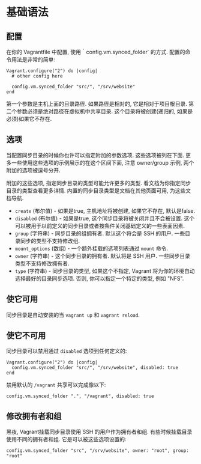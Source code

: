 基础语法
===============

配置
---------------

在你的 Vagrantfile 中配置, 使用｀config.vm.synced_folder` 的方式. 配置的命令用法是非常的简单:

```
Vagrant.configure("2") do |config|
  # other config here

  config.vm.synced_folder "src/", "/srv/website"
end
```

第一个参数是主机上面的目录路径. 如果路径是相对的, 它是相对于项目根目录. 第二个参数必须是绝对路径在虚拟机中共享目录. 这个目录将被创建(递归的, 如果是必须)如果它不存在.

选项
--------------

当配置同步目录的时候你也许可以指定附加的参数选项. 这些选项被列在下面. 更多一些使用这些选项的示例展示的在这个区间下面, 注意 owner/group 示例, 两个附加的选项被逗号分开.

附加的这些选项, 指定同步目录的类型可能允许更多的类型. 看文档为你指定同步目录的类型查看更多详情. 内置的同步目录类型是文档在其他页面可用, 为这些文档导航.

* `create` (布尔值) - 如果是true, 主机地址将被创建, 如果它不存在, 默认是false.
* `disabled` (布尔值) - 如果是true, 这个同步目录将被关闭并且不会被设置. 这个可以被用于以前定义的同步目录或者按条件关闭基础定义的一些表面因素.
* `group` (字符串) - 同步目录的组拥有者. 默认这个将会是 SSH 的用户. 一些目录同步的类型不支持修改组.
* `mount_options` (数组) - 一个额外挂载的选项列表通过 `mount` 命令.
* `owner` (字符串) - 这个同步目录的拥有者. 默认将是 SSH 用户. 一些同步目录类型不支持修改拥有者.
* `type` (字符串) - 同步目录的类型, 如果这个不指定, Vagrant 将为你的环境自动选择最好的目录同步选项. 否则, 你可以指定一个特定的类型, 例如 "NFS".

使它可用
---------------

同步目录是自动安装的当 `vagrant up` 和 `vagrant reload`.

使它不可用
----------------

同步目录可以禁用通过 `disabled` 选项到任何定义的:

```
Vagrant.configure("2") do |config|
  config.vm.synced_folder "src/", "/srv/website", disabled: true
end
```

禁用默认的 `/vagrant` 共享可以完成像以下:

```
config.vm.synced_folder ".", "/vagrant", disabled: true
```

修改拥有者和组
----------------

黑夜, Vagrant挂载同步目录使用 SSH 的用户作为拥有者和组. 有些时候挂载目录使用不同的拥有者和组. 它是可以被这些选项设置的:
```
config.vm.synced_folder "src", "/srv/website", owner: "root", group: "root"
```

